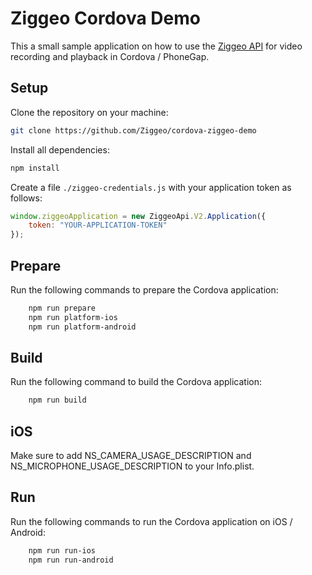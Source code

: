 # Ziggeo Cordova Demo

This a small sample application on how to use the [Ziggeo API](https://ziggeo.com) for video recording and playback
in Cordova / PhoneGap.


## Setup

Clone the repository on your machine:

```bash
git clone https://github.com/Ziggeo/cordova-ziggeo-demo
```

Install all dependencies:

```bash
npm install
```

Create a file `./ziggeo-credentials.js` with your application token as follows:

```javascript
window.ziggeoApplication = new ZiggeoApi.V2.Application({
    token: "YOUR-APPLICATION-TOKEN"
});
```


## Prepare

Run the following commands to prepare the Cordova application:

```bash
    npm run prepare
    npm run platform-ios
    npm run platform-android
``` 


## Build

Run the following command to build the Cordova application:

```bash
    npm run build
``` 


## iOS

Make sure to add NS_CAMERA_USAGE_DESCRIPTION and NS_MICROPHONE_USAGE_DESCRIPTION to your Info.plist.


## Run

Run the following commands to run the Cordova application on iOS / Android:

```bash
    npm run run-ios
    npm run run-android
``` 
